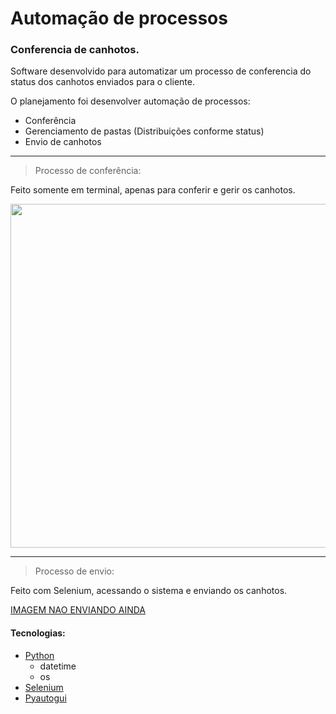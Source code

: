 # Automação de processos 
### Conferencia de canhotos.

Software desenvolvido para automatizar um processo de conferencia do status dos canhotos enviados para o cliente.

O planejamento foi desenvolver automação de processos:
  - Conferência
  - Gerenciamento de pastas (Distribuições conforme status)
  - Envio de canhotos

  ---

> Processo de conferência:

Feito somente em terminal, apenas para conferir e gerir os canhotos.

<img width="550px" src="https://github.com/LucasCurty/AutoSelenium/assets/74004642/243d8bc9-909f-4537-8f94-0264c38944d1"/>


---
> Processo de envio:

Feito com Selenium, acessando o sistema e enviando os canhotos.

[IMAGEM NAO ENVIANDO AINDA]()

#### Tecnologias:
- [Python](https://www.python.org/) 
    - datetime
    - os
- [Selenium](https://www.selenium.dev/)
- [Pyautogui](https://pyautogui.readthedocs.io/en/latest/)
